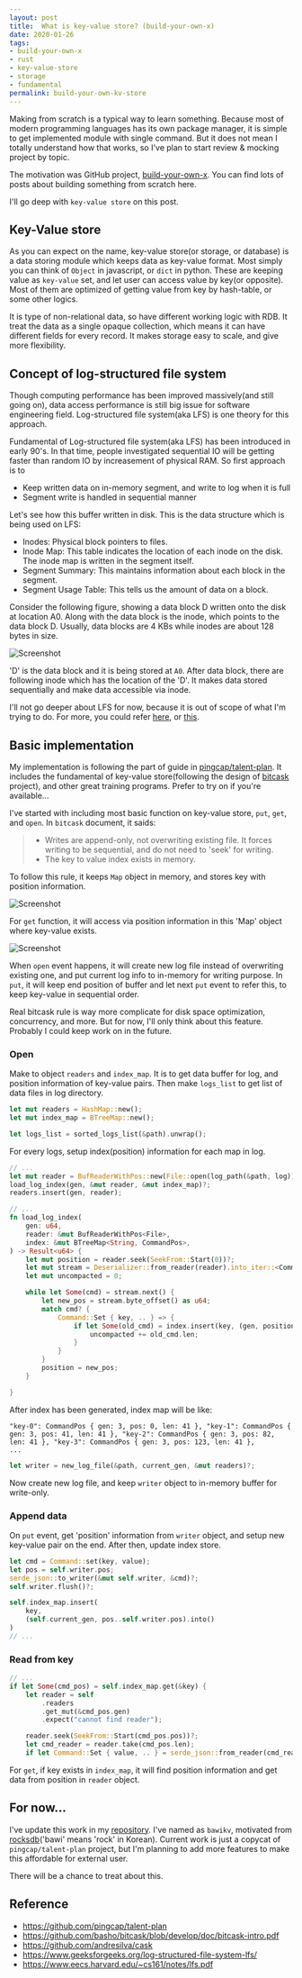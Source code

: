 ```yaml
---
layout: post
title:  What is key-value store? (build-your-own-x)
date: 2020-01-26
tags:
- build-your-own-x
- rust
- key-value-store
- storage
- fundamental
permalink: build-your-own-kv-store
---
```


Making from scratch is a typical way to learn something. Because most of modern programming languages has its own package manager, it is simple to get implemented module with single command. But it does not mean I totally understand how that works, so I've plan to start review & mocking project by topic.

The motivation was GitHub project, [build-your-own-x](https://github.com/danistefanovic/build-your-own-x). You can find lots of posts about building something from scratch here.

I'll go deep with `key-value store` on this post.


## Key-Value store
As you can expect on the name, key-value store(or storage, or database) is a data storing module which keeps data as key-value format. Most simply you can think of `Object` in javascript, or `dict` in python. These are keeping value as `key-value` set, and let user can access value by key(or opposite). Most of them are optimized of getting value from key by hash-table, or some other logics.

It is type of non-relational data, so have different working logic with RDB. It treat the data as a single opaque collection, which means it can have different fields for every record. It makes storage easy to scale, and give more flexibility.


## Concept of log-structured file system
Though computing performance has been improved massively(and still going on), data access performance is still big issue for software engineering field. Log-structured file system(aka LFS) is one theory for this approach.

Fundamental of Log-structured file system(aka LFS) has been introduced in early 90's. In that time, people investigated sequential IO will be getting faster than random IO by increasement of physical RAM. So first approach is to 

- Keep written data on in-memory segment, and write to log when it is full
- Segment write is handled in sequential manner

Let's see how this buffer written in disk. This is the data structure which is being used on LFS:

- Inodes: Physical block pointers to files.
- Inode Map: This table indicates the location of each inode on the disk. The inode map is written in the segment itself.
- Segment Summary: This maintains information about each block in the segment.
- Segment Usage Table: This tells us the amount of data on a block.

Consider the following figure, showing a data block D written onto the disk at location A0. Along with the data block is the inode, which points to the data block D. Usually, data blocks are 4 KBs while inodes are about 128 bytes in size.

![Screenshot](/assets/post_img/build-your-own-kv-store/lfs_write.png)

'D' is the data block and it is being stored at `A0`. After data block, there are following inode which has the location of the 'D'. It makes data stored sequentially and make data accessible via inode. 

I'll not go deeper about LFS for now, because it is out of scope of what I'm trying to do. For more, you could refer [here](https://www.geeksforgeeks.org/log-structured-file-system-lfs/), or [this](https://www.eecs.harvard.edu/~cs161/notes/lfs.pdf).


## Basic implementation
My implementation is following the part of guide in [pingcap/talent-plan](https://github.com/pingcap/talent-plan). It includes the fundamental of key-value store(following the design of [bitcask](https://github.com/basho/bitcask/blob/develop/doc/bitcask-intro.pdf) project), and other great training programs. Prefer to try on if you're available...

I've started with including most basic function on key-value store, `put`, `get`, and `open`. In `bitcask` document, it saids:

> - Writes are append-only, not overwriting existing file. It forces writing to be sequential, and do not need to 'seek' for writing.
> - The key to value index exists in memory.

To follow this rule, it keeps `Map` object in memory, and stores key with position information.

![Screenshot](/assets/post_img/build-your-own-kv-store/lfs_addr.png)

For `get` function, it will access via position information in this 'Map' object where key-value exists.

![Screenshot](/assets/post_img/build-your-own-kv-store/lfs_storage.png)

When `open` event happens, it will create new log file instead of overwriting existing one, and put current log info to in-memory for writing purpose. In `put`, it will keep end position of buffer and let next `put` event to refer this, to keep key-value in sequential order.

Real bitcask rule is way more complicate for disk space optimization, concurrency, and more. But for now, I'll only think about this feature. Probably I could keep work on in the future.


### Open
Make to object `readers` and `index_map`. It is to get data buffer for log, and position information of key-value pairs. Then make `logs_list` to get list of data files in log directory.

```rust
let mut readers = HashMap::new();
let mut index_map = BTreeMap::new();

let logs_list = sorted_logs_list(&path).unwrap();
```

For every logs, setup index(position) information for each map in log.

```rust
// ...
let mut reader = BufReaderWithPos::new(File::open(log_path(&path, log))?)?;
load_log_index(gen, &mut reader, &mut index_map)?;
readers.insert(gen, reader);

// ...
fn load_log_index(
    gen: u64,
    reader: &mut BufReaderWithPos<File>,
    index: &mut BTreeMap<String, CommandPos>,
) -> Result<u64> {
    let mut position = reader.seek(SeekFrom::Start(0))?;
    let mut stream = Deserializer::from_reader(reader).into_iter::<Command>();
    let mut uncompacted = 0;

    while let Some(cmd) = stream.next() {
        let new_pos = stream.byte_offset() as u64;
        match cmd? {
            Command::Set { key, .. } => {
                if let Some(old_cmd) = index.insert(key, (gen, position..new_pos).into()) {
                    uncompacted += old_cmd.len;
                }
            }
        }
        position = new_pos;
    }

}
```

After index has been generated, index map will be like:
```
"key-0": CommandPos { gen: 3, pos: 0, len: 41 }, "key-1": CommandPos { gen: 3, pos: 41, len: 41 }, "key-2": CommandPos { gen: 3, pos: 82, len: 41 }, "key-3": CommandPos { gen: 3, pos: 123, len: 41 },
...
```

```rust
let writer = new_log_file(&path, current_gen, &mut readers)?;
```
Now create new log file, and keep `writer` object to in-memory buffer for write-only.


### Append data
On `put` event, get 'position' information from `writer` object, and setup new key-value pair on the end. After then, update index store.

```rust
let cmd = Command::set(key, value);
let pos = self.writer.pos;
serde_json::to_writer(&mut self.writer, &cmd)?;
self.writer.flush()?;

self.index_map.insert(
    key, 
    (self.current_gen, pos..self.writer.pos).into()
)
// ...
```


### Read from key
```rust
// ...
if let Some(cmd_pos) = self.index_map.get(&key) {
    let reader = self
        .readers
        .get_mut(&cmd_pos.gen)
        .expect("cannot find reader");

    reader.seek(SeekFrom::Start(cmd_pos.pos))?;
    let cmd_reader = reader.take(cmd_pos.len);
    if let Command::Set { value, .. } = serde_json::from_reader(cmd_reader)? {
```
For `get`, if key exists in `index_map`, it will find position information and get data from position in `reader` object.


## For now...
I've update this work in my [repository](https://github.com/djKooks/bawikv). I've named as `bawikv`, motivated from [rocksdb](https://rocksdb.org)('bawi' means 'rock' in Korean). Current work is just a copycat of `pingcap/talent-plan` project, but I'm planning to add more features to make this affordable for external user. 

There will be a chance to treat about this.


## Reference
* <https://github.com/pingcap/talent-plan>
* <https://github.com/basho/bitcask/blob/develop/doc/bitcask-intro.pdf>
* <https://github.com/andresilva/cask>
* <https://www.geeksforgeeks.org/log-structured-file-system-lfs/>
* <https://www.eecs.harvard.edu/~cs161/notes/lfs.pdf>
